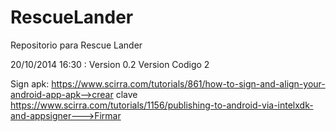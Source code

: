 RescueLander
============

Repositorio para Rescue Lander

20/10/2014 16:30 : Version 0.2 Version Codigo 2

Sign apk:
https://www.scirra.com/tutorials/861/how-to-sign-and-align-your-android-app-apk-->crear clave
https://www.scirra.com/tutorials/1156/publishing-to-android-via-intelxdk-and-appsigner--->Firmar
